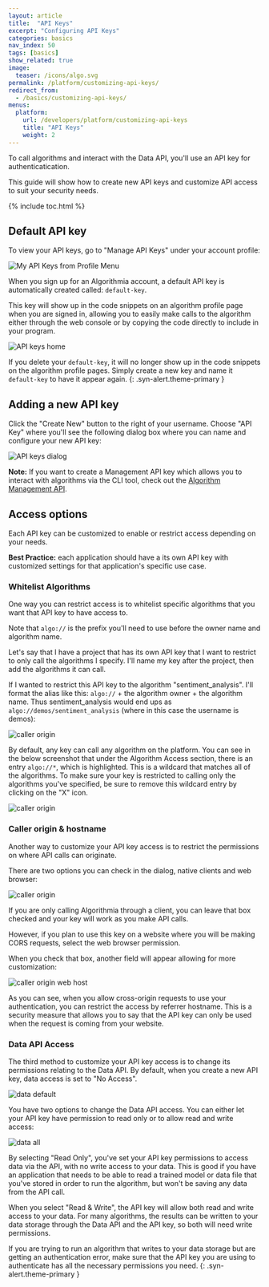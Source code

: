 ```yaml
---
layout: article
title:  "API Keys"
excerpt: "Configuring API Keys"
categories: basics
nav_index: 50
tags: [basics]
show_related: true
image:
  teaser: /icons/algo.svg
permalink: /platform/customizing-api-keys/
redirect_from:
  - /basics/customizing-api-keys/
menus:
  platform:
    url: /developers/platform/customizing-api-keys
    title: "API Keys"
    weight: 2
---
```


To call algorithms and interact with the Data API, you'll use an API key for authenticatication.

This guide will show how to create new API keys and customize API access to suit your security needs.

{% include toc.html %}

## Default API key

To view your API keys, go to "Manage API Keys" under your account profile:

<img src="{{site.cdnurl}}{{site.baseurl}}/images/post_images/api_keys/my_api_keys_from_profile.png" alt="My API Keys from Profile Menu" class="syn-image-responsive">

When you sign up for an Algorithmia account, a default API key is automatically created called: `default-key`.

This key will show up in the code snippets on an algorithm profile page when you are signed in, allowing you to easily make calls to the algorithm either through the web console or by copying the code directly to include in your program.

<img src="{{site.cdnurl}}{{site.baseurl}}/images/post_images/api_keys/default-key.png" alt="API keys home" class="syn-image-responsive">

<div markdown="1">

If you delete your `default-key`, it will no longer show up in the code snippets on the algorithm profile pages. Simply create a new key and name it `default-key` to have it appear again.
{: .syn-alert.theme-primary }

</div>

## Adding a new API key

Click the "Create New" button to the right of your username. Choose "API Key" where you'll see the following dialog box where you can name and configure your new API key:

<img src="{{site.cdnurl}}{{site.baseurl}}/images/post_images/api_keys/new-simple-key.png" alt="API keys dialog" class="syn-image-responsive">

**Note:** If you want to create a Management API key which allows you to interact with algorithms via the CLI tool, check out the [Algorithm Management API]({{site.baseurl}}/algorithm-development/algorithm-management-api).

## Access options

Each API key can be customized to enable or restrict access depending on your needs.

**Best Practice:** each application should have a its own API key with customized settings for that application's specific use case.

### Whitelist Algorithms

One way you can restrict access is to whitelist specific algorithms that you want that API key to have access to.

Note that `algo://` is the prefix you'll need to use before the owner name and algorithm name.

Let's say that I have a project that has its own API key that I want to restrict to only call the algorithms I specify. I'll name my key after the project, then add the algorithms it can call.

If I wanted to restrict this API key to the algorithm "sentiment_analysis". I'll format the alias like this: `algo://` + the algorithm owner + the algorithm name. Thus sentiment_analysis would end ups as `algo://demos/sentiment_analysis` (where in this case the username is demos):

<img src="{{site.cdnurl}}{{site.baseurl}}/images/post_images/api_keys/algo_restrictions_no_star.png" alt="caller origin" class="syn-image-responsive">

By default, any key can call any algorithm on the platform. You can see in the below screenshot that under the Algorithm Access section, there is an entry `algo://*`, which is highlighted. This is a wildcard that matches all of the algorithms. To make sure your key is restricted to calling only the algorithms you've specified, be sure to remove this wildcard entry by clicking on the "X" icon.

<img src="{{site.cdnurl}}{{site.baseurl}}/images/post_images/api_keys/algo_restrictions.png" alt="caller origin" class="syn-image-responsive">

### Caller origin & hostname

Another way to customize your API key access is to restrict the permissions on where API calls can originate.

There are two options you can check in the dialog, native clients and web browser:

<img src="{{site.cdnurl}}{{site.baseurl}}/images/post_images/api_keys/call_origin.png" alt="caller origin" class="syn-image-responsive">

If you are only calling Algorithmia through a client, you can leave that box checked and your key will work as you make API calls.

However, if you plan to use this key on a website where you will be making CORS requests, select the web browser permission.

When you check that box, another field will appear allowing for more customization:

<img src="{{site.cdnurl}}{{site.baseurl}}/images/post_images/api_keys/call_origin_web.png" alt="caller origin web host" class="syn-image-responsive">

As you can see, when you allow cross-origin requests to use your authentication, you can restrict the access by referrer hostname. This is a security measure that allows you to say that the API key can only be used when the request is coming from your website.

### Data API Access

The third method to customize your API key access is to change its permissions relating to the Data API. By default, when you create a new API key, data access is set to "No Access".

<img src="{{site.cdnurl}}{{site.baseurl}}/images/post_images/api_keys/data_none.png" alt="data default" class="syn-image-responsive">

You have two options to change the Data API access. You can either let your API key have permission to read only or to allow read and write access:

<img src="{{site.cdnurl}}{{site.baseurl}}/images/post_images/api_keys/data_all.png" alt="data all" class="syn-image-responsive">

By selecting "Read Only", you've set your API key permissions to access data via the API, with no write access to your data. This is good if you have an application that needs to be able to read a trained model or data file that you've stored in order to run the algorithm, but won't be saving any data from the API call.

When you select "Read & Write", the API key will allow both read and write access to your data. For many algorithms, the results can be written to your data storage through the Data API and the API key, so both will need write permissions.

<div markdown="1">

If you are trying to run an algorithm that writes to your data storage but are getting an authentication error, make sure that the API key you are using to authenticate has all the necessary permissions you need.
{: .syn-alert.theme-primary }

</div>
